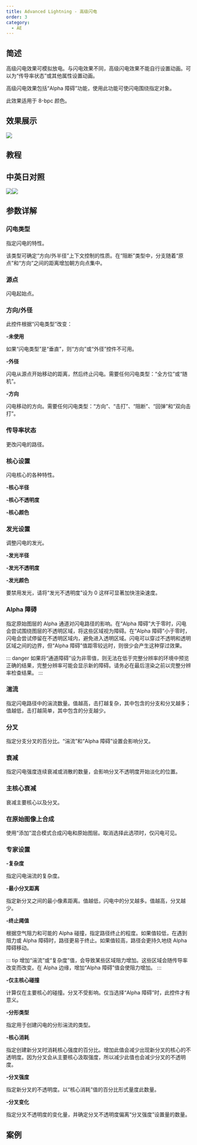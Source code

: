 ```yaml
---
title: Advanced Lightning - 高级闪电
order: 3
category:
  - AE
---
```


## 简述

高级闪电效果可模拟放电。与闪电效果不同，高级闪电效果不能自行设置动画。可以为“传导率状态”或其他属性设置动画。

高级闪电效果包括“Alpha 障碍”功能，使用此功能可使闪电围绕指定对象。

此效果适用于 8-bpc 颜色。

## 效果展示

![](https://cdn.yuelili.com/20211227133608.png)

## 教程

## 中英日对照

![](https://mir.yuelili.com/wp-content/uploads/user/AE/effects/AE-Effects-Generate-Advanced_Lightning.png)![](https://mir.yuelili.com/wp-content/uploads/user/AE/effects/AE-Effects-Generate-Advanced_Lightning_cn.png)

## 参数详解

### 闪电类型

指定闪电的特性。

该类型可确定“方向/外半径”上下文控制的性质。在“阻断”类型中，分支随着“原点”和“方向”之间的距离增加朝方向点集中。

### 源点

闪电起始点。

### 方向/外径

此控件根据“闪电类型”改变：

**-未使用**

如果“闪电类型”是“垂直”，则“方向”或“外径”控件不可用。

**-外径**

闪电从源点开始移动的距离，然后终止闪电。需要任何闪电类型：“全方位”或“随机”。

**-方向**

闪电移动的方向。需要任何闪电类型：“方向”、“击打”、“阻断”、“回弹”和“双向击打”。

### 传导率状态

更改闪电的路径。

### 核心设置

闪电核心的各种特性。

**-核心半径**

**-核心不透明度**

**-核心颜色**

### 发光设置

调整闪电的发光。

**-发光半径**

**-发光不透明度**

**-发光颜色**

要禁用发光，请将“发光不透明度”设为 0 这样可显著加快渲染速度。

### Alpha 障碍

指定原始图层的 Alpha 通道对闪电路径的影响。在“Alpha 障碍”大于零时，闪电会尝试围绕图层的不透明区域，将这些区域视为障碍。在“Alpha
障碍”小于零时，闪电会尝试停留在不透明区域内，避免进入透明区域。闪电可以穿过不透明和透明区域之间的边界，但“Alpha
障碍”值距零较远时，则很少会产生这种穿过效果。

::: danger
如果将“通道障碍”设为非零值，则无法在低于完整分辨率的环境中预览正确的结果，完整分辨率可能会显示新的障碍。请务必在最后渲染之前以完整分辨率检查结果。
:::

### 湍流

指定闪电路径中的湍流数量。值越高，击打越复杂，其中包含的分支和分叉越多；值越低，击打越简单，其中包含的分支越少。

### 分叉

指定分支分叉的百分比。“湍流”和“Alpha 障碍”设置会影响分叉。

### 衰减

指定闪电强度连续衰减或消散的数量，会影响分叉不透明度开始淡化的位置。

### 主核心衰减

衰减主要核心以及分叉。

### 在原始图像上合成

使用“添加”混合模式合成闪电和原始图层。取消选择此选项时，仅闪电可见。

### 专家设置

**-复杂度**

指定闪电湍流的复杂度。

**-最小分叉距离**

指定新分叉之间的最小像素距离。值越低，闪电中的分叉越多。值越高，分叉越少。

**-终止阈值**

根据空气阻力和可能的 Alpha 碰撞，指定路径终止的程度。如果值较低，在遇到阻力或 Alpha 障碍时，路径更易于终止。如果值较高，路径会更持久地绕
Alpha 障碍移动。

::: tip
增加“湍流”或“复杂度”值，会导致某些区域阻力增加。这些区域会随传导率改变而改变。在 Alpha 边缘，增加“Alpha 障碍”值会使阻力增加。
:::

**-仅主核心碰撞**

计算仅在主要核心的碰撞。分叉不受影响。仅当选择“Alpha 障碍”时，此控件才有意义。

**-分形类型**

指定用于创建闪电的分形湍流的类型。

**-核心消耗**

指定创建新分叉时消耗核心强度的百分比。增加此值会减少出现新分叉的核心的不透明度。因为分叉会从主要核心汲取强度，所以减少此值也会减少分叉的不透明度。

**-分叉强度**

指定新分叉的不透明度。以“核心消耗”值的百分比形式量度此数量。

**-分叉变化**

指定分叉不透明度的变化量，并确定分叉不透明度偏离“分叉强度”设置量的数量。

## 案例
